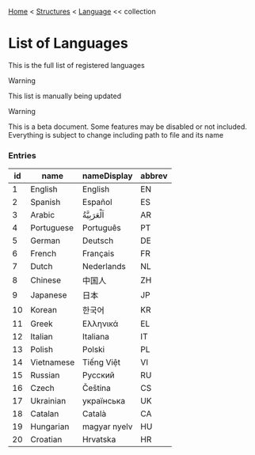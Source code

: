 [Home](../../readme.md) < [Structures](../structures/_.md) < [Language](../structures/language.md) << collection
# List of Languages

This is the full list of registered languages

> [!WARNING]
> This list is manually being updated

> [!WARNING]
> This is a beta document. Some features may be disabled or not included. Everything is subject to change including path to file and its name

### Entries

| id | name | nameDisplay | abbrev
| - | - | - | -
| 1 | English | English | EN
| 2 | Spanish | Español | ES
| 3 | Arabic | اَلْعَرَبِيَّةُ | AR
| 4 | Portuguese | Português | PT
| 5 | German | Deutsch | DE
| 6 | French | Français | FR
| 7 | Dutch | Nederlands | NL
| 8 | Chinese | 中国人 | ZH
| 9 | Japanese | 日本 | JP
| 10 | Korean | 한국어 | KR
| 11 | Greek | Ελληνικά | EL
| 12 | Italian | Italiana | IT
| 13 | Polish | Polski | PL
| 14 | Vietnamese | Tiếng Việt | VI
| 15 | Russian | Русский | RU
| 16 | Czech | Čeština | CS
| 17 | Ukrainian | українська | UK
| 18 | Catalan | Català | CA
| 19 | Hungarian | magyar nyelv | HU
| 20 | Croatian | Hrvatska | HR